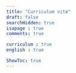 ```yaml
---
title: "Curriculum vitæ"
draft: false
searchHidden: true
isapage : true
comments: true

curriculum : true
english : true

ShowToc: true
---
```

